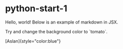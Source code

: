 # python-start-1
Hello, world!
Below is an example of markdown in JSX.

<div style={{padding: '1rem', backgroundColor: 'violet'}}>
  Try and change the background color to `tomato`.
</div>

[Aslan]{style="color:blue"}
